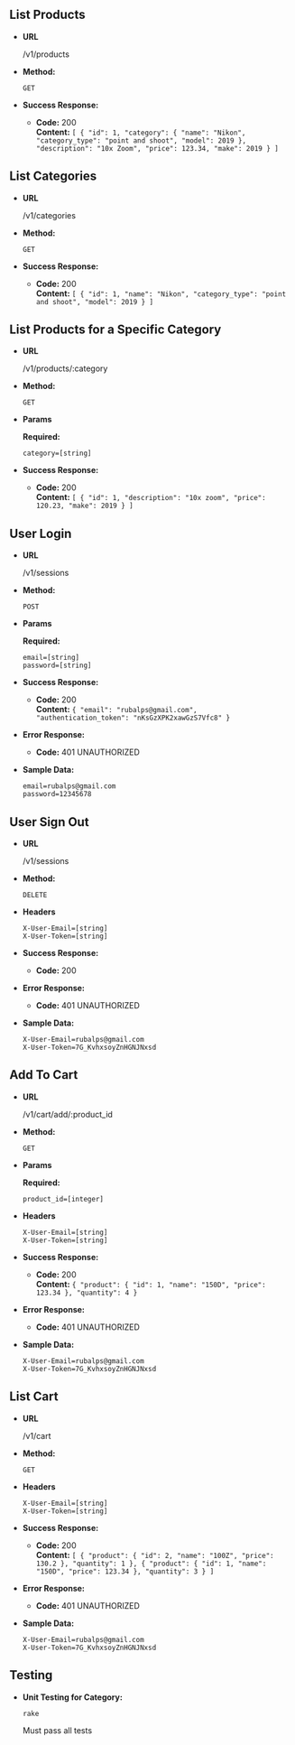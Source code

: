 **List Products**
----

* **URL**

  /v1/products

* **Method:**

  `GET`

* **Success Response:**

  * **Code:** 200 <br />
    **Content:** `[
    {
        "id": 1,
        "category": {
            "name": "Nikon",
            "category_type": "point and shoot",
            "model": 2019
        },
        "description": "10x Zoom",
        "price": 123.34,
        "make": 2019
    }
]`
    
    
**List Categories**
----

* **URL**

  /v1/categories

* **Method:**

  `GET`
  
* **Success Response:**

  * **Code:** 200 <br />
    **Content:** `[
    {
        "id": 1,
        "name": "Nikon",
        "category_type": "point and shoot",
        "model": 2019
    }
]`



**List Products for a Specific Category**
----

* **URL**

  /v1/products/:category

* **Method:**

  `GET`

* **Params**
 
  **Required:**
 
   `category=[string]`

* **Success Response:**

  * **Code:** 200 <br />
    **Content:** `[
    {
        "id": 1,
        "description": "10x zoom",
        "price": 120.23,
        "make": 2019
    }
]`



**User Login**
----

* **URL**

  /v1/sessions

* **Method:**

  `POST`


* **Params**
 
  **Required:**
 
   `email=[string]`<br />
   `password=[string]`

* **Success Response:**

  * **Code:** 200 <br />
    **Content:** `{
    "email": "rubalps@gmail.com",
    "authentication_token": "nKsGzXPK2xawGzS7Vfc8"
}`

* **Error Response:**

  * **Code:** 401 UNAUTHORIZED

* **Sample Data:**

  `email=rubalps@gmail.com`<br />
  `password=12345678`
  
  
**User Sign Out**
----

* **URL**

  /v1/sessions

* **Method:**

  `DELETE`

* **Headers**

  `X-User-Email=[string]`<br />
  `X-User-Token=[string]`

* **Success Response:**

  * **Code:** 200 <br />
  
* **Error Response:**

  * **Code:** 401 UNAUTHORIZED

* **Sample Data:**

  `X-User-Email=rubalps@gmail.com`<br />
  `X-User-Token=7G_KvhxsoyZnHGNJNxsd`



**Add To Cart**
----

* **URL**

  /v1/cart/add/:product_id

* **Method:**

  `GET`
  
* **Params**
 
  **Required:**
 
   `product_id=[integer]`

* **Headers**

  `X-User-Email=[string]`<br />
  `X-User-Token=[string]`

* **Success Response:**

  * **Code:** 200 <br />
    **Content:** `{
    "product": {
        "id": 1,
        "name": "150D",
        "price": 123.34
    },
    "quantity": 4
}`

* **Error Response:**

  * **Code:** 401 UNAUTHORIZED

* **Sample Data:**

  `X-User-Email=rubalps@gmail.com`<br />
  `X-User-Token=7G_KvhxsoyZnHGNJNxsd`


**List Cart**
----

* **URL**

  /v1/cart

* **Method:**

  `GET`
  

* **Headers**

  `X-User-Email=[string]`<br />
  `X-User-Token=[string]`

* **Success Response:**

  * **Code:** 200 <br />
    **Content:** `[
    {
        "product": {
            "id": 2,
            "name": "100Z",
            "price": 130.2
        },
        "quantity": 1
    },
    {
        "product": {
            "id": 1,
            "name": "150D",
            "price": 123.34
        },
        "quantity": 3
    }
]`

* **Error Response:**

  * **Code:** 401 UNAUTHORIZED

* **Sample Data:**

  `X-User-Email=rubalps@gmail.com`<br />
  `X-User-Token=7G_KvhxsoyZnHGNJNxsd`



**Testing**
----

* **Unit Testing for Category:**
  
  `rake`
  
  Must pass all tests
   
